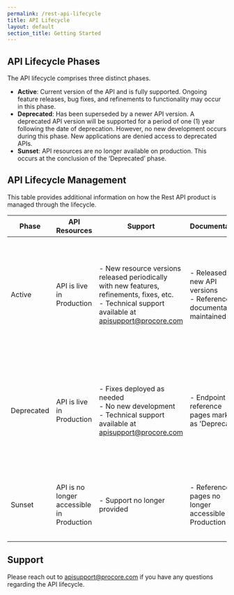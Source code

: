 ```yaml
---
permalink: /rest-api-lifecycle
title: API Lifecycle
layout: default
section_title: Getting Started
---
```


## API Lifecycle Phases

The API lifecycle comprises three distinct phases.

- **Active**: Current version of the API and is fully supported. Ongoing feature releases, bug fixes, and refinements to functionality may occur in this phase.
- **Deprecated**: Has been superseded by a newer API version. A deprecated API version will be supported for a period of one (1) year following the date of deprecation. However, no new development occurs during this phase. New applications are denied access to deprecated APIs.
- **Sunset**: API resources are no longer available on production. This occurs at the conclusion of the ‘Deprecated’ phase.

## API Lifecycle Management

This table provides additional information on how the Rest API product is managed through the lifecycle.

| Phase      | API Resources                             | Support                                                                                                                                                | Documentation                                                            | Change Notification                                                                                                                         |
| ---------- | ----------------------------------------- | ------------------------------------------------------------------------------------------------------------------------------------------------------ | ------------------------------------------------------------------------ | ------------------------------------------------------------------------------------------------------------------------------------------- |
| Active     | API is live in Production                 | - New resource versions released periodically with new features, refinements, fixes, etc.<br>- Technical support available at <apisupport@procore.com> | - Released with new API versions<br>- Reference documentation maintained | - Changelog entries published for updates to resource endpoints<br> - Developer Portal notifications covering new resource version releases |
| Deprecated | API is live in Production                 | - Fixes deployed as needed<br>- No new development<br>- Technical support available at <apisupport@procore.com>                                        | - Endpoint reference pages marked as 'Deprecated'                        | - Developer Portal notification and announcement prior to deprecation<br> - Changelog entries published only for fixes and related changes  |
| Sunset     | API is no longer accessible in Production | - Support no longer provided                                                                                                                           | - Reference pages no longer accessible in Production                     | - Developer Portal notification and announcement prior to sunset<br> - Final sunset announcement                                            |

## Support

Please reach out to <apisupport@procore.com> if you have any questions regarding the API lifecycle.
